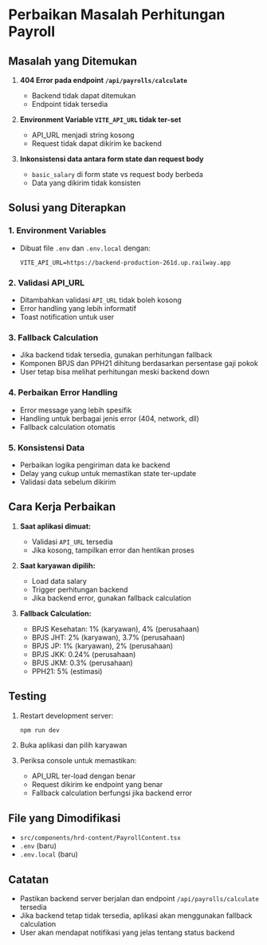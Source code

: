 # Perbaikan Masalah Perhitungan Payroll

## Masalah yang Ditemukan

1. **404 Error pada endpoint `/api/payrolls/calculate`**
   - Backend tidak dapat ditemukan
   - Endpoint tidak tersedia

2. **Environment Variable `VITE_API_URL` tidak ter-set**
   - API_URL menjadi string kosong
   - Request tidak dapat dikirim ke backend

3. **Inkonsistensi data antara form state dan request body**
   - `basic_salary` di form state vs request body berbeda
   - Data yang dikirim tidak konsisten

## Solusi yang Diterapkan

### 1. Environment Variables
- Dibuat file `.env` dan `.env.local` dengan:
  ```
  VITE_API_URL=https://backend-production-261d.up.railway.app
  ```

### 2. Validasi API_URL
- Ditambahkan validasi `API_URL` tidak boleh kosong
- Error handling yang lebih informatif
- Toast notification untuk user

### 3. Fallback Calculation
- Jika backend tidak tersedia, gunakan perhitungan fallback
- Komponen BPJS dan PPH21 dihitung berdasarkan persentase gaji pokok
- User tetap bisa melihat perhitungan meski backend down

### 4. Perbaikan Error Handling
- Error message yang lebih spesifik
- Handling untuk berbagai jenis error (404, network, dll)
- Fallback calculation otomatis

### 5. Konsistensi Data
- Perbaikan logika pengiriman data ke backend
- Delay yang cukup untuk memastikan state ter-update
- Validasi data sebelum dikirim

## Cara Kerja Perbaikan

1. **Saat aplikasi dimuat:**
   - Validasi `API_URL` tersedia
   - Jika kosong, tampilkan error dan hentikan proses

2. **Saat karyawan dipilih:**
   - Load data salary
   - Trigger perhitungan backend
   - Jika backend error, gunakan fallback calculation

3. **Fallback Calculation:**
   - BPJS Kesehatan: 1% (karyawan), 4% (perusahaan)
   - BPJS JHT: 2% (karyawan), 3.7% (perusahaan)
   - BPJS JP: 1% (karyawan), 2% (perusahaan)
   - BPJS JKK: 0.24% (perusahaan)
   - BPJS JKM: 0.3% (perusahaan)
   - PPH21: 5% (estimasi)

## Testing

1. Restart development server:
   ```bash
   npm run dev
   ```

2. Buka aplikasi dan pilih karyawan
3. Periksa console untuk memastikan:
   - API_URL ter-load dengan benar
   - Request dikirim ke endpoint yang benar
   - Fallback calculation berfungsi jika backend error

## File yang Dimodifikasi

- `src/components/hrd-content/PayrollContent.tsx`
- `.env` (baru)
- `.env.local` (baru)

## Catatan

- Pastikan backend server berjalan dan endpoint `/api/payrolls/calculate` tersedia
- Jika backend tetap tidak tersedia, aplikasi akan menggunakan fallback calculation
- User akan mendapat notifikasi yang jelas tentang status backend